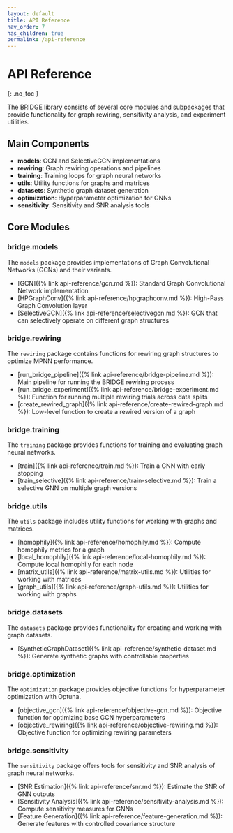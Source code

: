 ```yaml
---
layout: default
title: API Reference
nav_order: 7
has_children: true
permalink: /api-reference
---
```


# API Reference
{: .no_toc }

The BRIDGE library consists of several core modules and subpackages that provide functionality for graph rewiring, sensitivity analysis, and experiment utilities.

## Main Components

- **models**: GCN and SelectiveGCN implementations 
- **rewiring**: Graph rewiring operations and pipelines
- **training**: Training loops for graph neural networks
- **utils**: Utility functions for graphs and matrices
- **datasets**: Synthetic graph dataset generation
- **optimization**: Hyperparameter optimization for GNNs
- **sensitivity**: Sensitivity and SNR analysis tools

## Core Modules

### bridge.models

The `models` package provides implementations of Graph Convolutional Networks (GCNs) and their variants.

- [GCN]({% link api-reference/gcn.md %}): Standard Graph Convolutional Network implementation
- [HPGraphConv]({% link api-reference/hpgraphconv.md %}): High-Pass Graph Convolution layer
- [SelectiveGCN]({% link api-reference/selectivegcn.md %}): GCN that can selectively operate on different graph structures

### bridge.rewiring

The `rewiring` package contains functions for rewiring graph structures to optimize MPNN performance.

- [run_bridge_pipeline]({% link api-reference/bridge-pipeline.md %}): Main pipeline for running the BRIDGE rewiring process
- [run_bridge_experiment]({% link api-reference/bridge-experiment.md %}): Function for running multiple rewiring trials across data splits
- [create_rewired_graph]({% link api-reference/create-rewired-graph.md %}): Low-level function to create a rewired version of a graph

### bridge.training

The `training` package provides functions for training and evaluating graph neural networks.

- [train]({% link api-reference/train.md %}): Train a GNN with early stopping
- [train_selective]({% link api-reference/train-selective.md %}): Train a selective GNN on multiple graph versions

### bridge.utils

The `utils` package includes utility functions for working with graphs and matrices.

- [homophily]({% link api-reference/homophily.md %}): Compute homophily metrics for a graph
- [local_homophily]({% link api-reference/local-homophily.md %}): Compute local homophily for each node
- [matrix_utils]({% link api-reference/matrix-utils.md %}): Utilities for working with matrices
- [graph_utils]({% link api-reference/graph-utils.md %}): Utilities for working with graphs

### bridge.datasets

The `datasets` package provides functionality for creating and working with graph datasets.

- [SyntheticGraphDataset]({% link api-reference/synthetic-dataset.md %}): Generate synthetic graphs with controllable properties

### bridge.optimization

The `optimization` package provides objective functions for hyperparameter optimization with Optuna.

- [objective_gcn]({% link api-reference/objective-gcn.md %}): Objective function for optimizing base GCN hyperparameters
- [objective_rewiring]({% link api-reference/objective-rewiring.md %}): Objective function for optimizing rewiring parameters

### bridge.sensitivity

The `sensitivity` package offers tools for sensitivity and SNR analysis of graph neural networks.

- [SNR Estimation]({% link api-reference/snr.md %}): Estimate the SNR of GNN outputs
- [Sensitivity Analysis]({% link api-reference/sensitivity-analysis.md %}): Compute sensitivity measures for GNNs
- [Feature Generation]({% link api-reference/feature-generation.md %}): Generate features with controlled covariance structure
